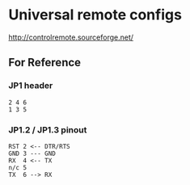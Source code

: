 # Universal remote configs

http://controlremote.sourceforge.net/

## For Reference

### JP1 header

```
2 4 6 
1 3 5 
```

### JP1.2 / JP1.3 pinout

```
RST 2 <-- DTR/RTS
GND 3 --- GND
RX  4 <-- TX
n/c 5 
TX  6 --> RX
```